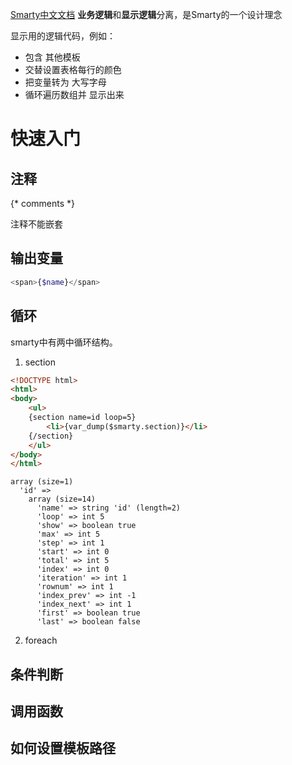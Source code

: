 [Smarty中文文档](http://www.smarty.net/docs/zh_CN/what.is.smarty.tpl)
**业务逻辑**和**显示逻辑**分离，是Smarty的一个设计理念

显示用的逻辑代码，例如：
- 包含 其他模板
- 交替设置表格每行的颜色
- 把变量转为 大写字母
- 循环遍历数组并 显示出来

快速入门
========

注释
----
{* comments *}

注释不能嵌套


输出变量
--------

```php
<span>{$name}</span>
```

循环
----
smarty中有两中循环结构。
1. section

```html
<!DOCTYPE html>
<html>
<body>
	<ul>
	{section name=id loop=5}
		<li>{var_dump($smarty.section)}</li>
	{/section}
	</ul>
</body>
</html>
```

```
array (size=1)
  'id' => 
    array (size=14)
      'name' => string 'id' (length=2)
      'loop' => int 5
      'show' => boolean true
      'max' => int 5
      'step' => int 1
      'start' => int 0
      'total' => int 5
      'index' => int 0
      'iteration' => int 1
      'rownum' => int 1
      'index_prev' => int -1
      'index_next' => int 1
      'first' => boolean true
      'last' => boolean false
```

2. foreach

条件判断
--------

调用函数
--------


如何设置模板路径
----------------
